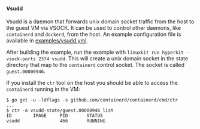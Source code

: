 #### Vsudd

Vsudd is a daemon that forwards unix domain socket traffic from the host to the
guest VM via VSOCK. It can be used to control other daemons, like `containerd`
and `dockerd`, from the host.  An example configuration file is available in
[examples/vsudd.yml](/examples/vsudd.yml).

After building the example, run the example with `linuxkit run hyperkit
-vsock-ports 2374 vsudd`. This will create a unix domain socket in the state
directory that map to the `containerd` control socket. The socket is called
`guest.00000946`.

If you install the `ctr` tool on the host you should be able to access the
`containerd` running in the VM:

```
$ go get -u -ldflags -s github.com/containerd/containerd/cmd/ctr
...
$ ctr -a vsudd-state/guest.00000946 list
ID        IMAGE     PID       STATUS
vsudd               466       RUNNING
```

